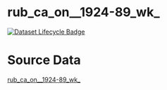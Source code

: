 # rub_ca_on__1924-89_wk_

[![Dataset Lifecycle Badge](https://img.shields.io/static/v1.svg?label=Lifecycle&message=Unreleased&color=blue)](https://github.com/davidearn/iidda/blob/main/docs/lifecycle.md)

# Source Data

[rub_ca_on__1924-89_wk_](https://raw.githubusercontent.com/davidearn/iidda/master/data/rub_ca_on__1924-89_wk_/source-data/rub_ca_on__1924-89_wk_.csv)
